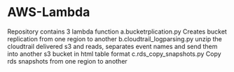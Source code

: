 # AWS-Lambda
Repository contains 3 lambda function 
  a.bucketrplication.py
    Creates bucket replication from one region to another
  b.cloudtrail_logparsing.py
    unzip the cloudtrail delivered s3 and reads, separates event names and send them into another s3 bucket in html table format
  c.rds_copy_snapshots.py
    Copy rds snapshots from one region to another

